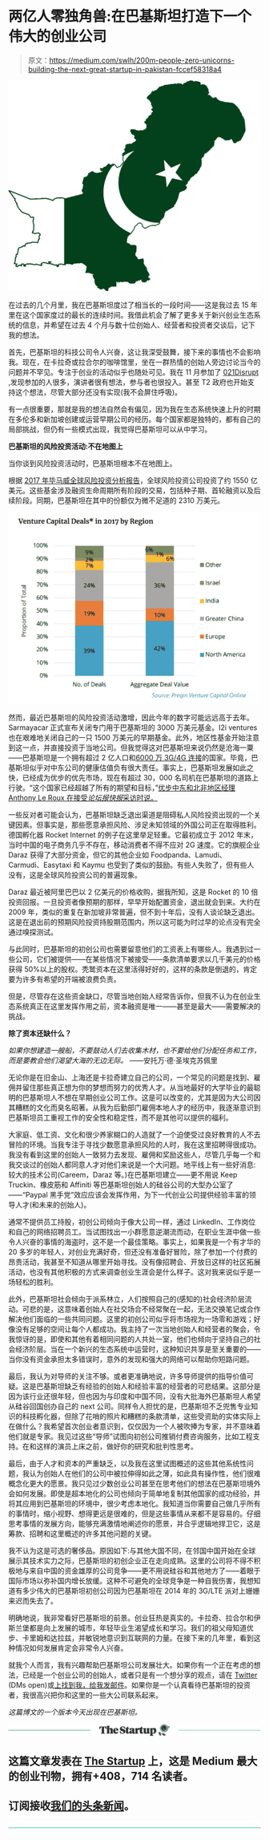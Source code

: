 # 两亿人零独角兽:在巴基斯坦打造下一个伟大的创业公司

> 原文：<https://medium.com/swlh/200m-people-zero-unicorns-building-the-next-great-startup-in-pakistan-fccef58318a4>

![](img/aa8481e6b68c66764c3821808246bb5c.png)

在过去的几个月里，我在巴基斯坦度过了相当长的一段时间——这是我过去 15 年里在这个国家度过的最长的连续时间。我借此机会了解了更多关于新兴创业生态系统的信息，并希望在过去 4 个月与数十位创始人、经营者和投资者交谈后，记下我的想法。

首先，巴基斯坦的科技公司令人兴奋，这让我深受鼓舞，接下来的事情也不会影响我。现在，在卡拉奇或拉合尔的咖啡馆里，坐在一群热情的创始人旁边讨论当今的问题并不罕见。专注于创业的活动似乎也随处可见。我在 11 月参加了 [021Disrupt](http://021disrupt.com/) ,发现参加的人很多，演讲者很有想法，参与者也很投入。甚至 T2 政府也开始支持这个想法，尽管大部分还没有实现(我不会屏住呼吸)。

有一点很重要，那就是我的想法自然会有偏见，因为我在生态系统快速上升的时期在多伦多和新加坡创建或运营早期公司的经历。每个国家都是独特的，都有自己的局部挑战，但仍有一些模式出现，我觉得巴基斯坦可以从中学习。

**巴基斯坦的风险投资活动:不在地图上**

当你谈到风险投资活动时，巴基斯坦根本不在地图上。

根据 [2017 年毕马威全球风险投资分析报告](https://home.kpmg.com/sg/en/home/media/press-releases/2018/01/kpmg-venture-pulse-q4-2017.html)，全球风险投资公司投资了约 1550 亿美元。这些基金涉及融资生命周期所有阶段的交易，包括种子期、首轮融资以及后续阶段。同期，巴基斯坦在其中的份额仅为微不足道的 2310 万美元。

![](img/44a43ed01e76a310e7ea8f68dbaf09ce.png)

然而，最近巴基斯坦的风险投资活动激增，因此今年的数字可能远远高于去年。Sarmayacar 正式宣布关闭专门用于巴基斯坦的 3000 万美元基金。I2i ventures 也在艰难地关闭自己的一只 1500 万美元的早期基金。此外，地区性基金开始注意到这一点，并直接投资于当地公司。但我觉得这对巴基斯坦来说仍然是沧海一粟——巴基斯坦是一个拥有超过 2 亿人口和[6000 万 3G/4G 连接](https://www.pta.gov.pk/en/telecom-indicators)的国家。毕竟，巴基斯坦似乎对中东公司的健康估值负有很大责任。事实上，巴基斯坦发展如此之快，已经成为优步的优先市场，现在有超过 30，000 名司机在巴基斯坦的道路上行驶。“这个国家已经超越了所有的期望和目标，”[优步中东和北非地区经理 Anthony Le Roux 在接受*论坛报快报*采访时说。](https://tribune.com.pk/story/1809905/2-uber-eyes-pakistan-potential-market-flying-cars/)

一些反对者可能会认为，巴基斯坦缺乏退出渠道是阻碍私人风险投资出现的一个关键因素。但事实是，那些愿意承担风险、涉足未知领域的外国公司正在取得胜利。德国孵化器 Rocket Internet 的例子在这里举足轻重。它最初成立于 2012 年末，当时中国的电子商务几乎不存在，移动消费者不得不应对 2G 速度。它的旗舰企业 Daraz 获得了大部分资金，但它的其他企业如 Foodpanda、Lamudi、Carmudi、Easytaxi 和 Kaymu 也受到了类似的鼓励。有些人失败了，但有些人没有，这是全球风险投资公司的普遍现象。

Daraz 最近被阿里巴巴以 2 亿美元的价格收购，据我所知，这是 Rocket 的 10 倍投资回报。一旦投资者像预期的那样，早早开始配置资金，退出就会到来。大约在 2009 年，类似的重复在新加坡非常普遍，但不到十年后，没有人谈论缺乏退出。这是在退出前的预期风险投资持股期范围内，所以这可能为时过早的论点没有完全通过嗅探测试。

与此同时，巴基斯坦的初创公司也需要留意他们的工资表上有哪些人。我遇到过一些公司，它们被提供——在某些情况下被接受——条款清单要求以几千美元的价格获得 50%以上的股权。秃鹫资本在这里活得好好的，这样的条款是倒退的，肯定要为许多有希望的开端被浪费负责。

但是，尽管存在这些资金缺口，尽管当地创始人经常告诉你，但我不认为在创业生态系统真正在这里发挥作用之前，资本融资是唯一——甚至是最大——需要解决的挑战。

**除了资本还缺什么？**

*如果你想建造一艘船，不要鼓动人们去收集木材，也不要给他们分配任务和工作，而是要教会他们渴望大海的无边无际。* ——安托万·德·圣埃克苏佩里

无论你是在旧金山、上海还是卡拉奇建立自己的公司，一个常见的问题是找到、雇佣并留住那些真正想为你的梦想而努力的优秀人才。从当地最好的大学毕业的最聪明的巴基斯坦人不想在早期创业公司工作。这是可以改变的，尤其是因为大公司因其糟糕的文化而臭名昭著。从我为后勤部门雇佣本地人才的经历中，我逐渐意识到巴基斯坦员工重视工作的安全性和稳定性，而不是其他可以提供的福利。

大家庭、低工资、文化和很少养家糊口的人造就了一个迫使受过良好教育的人不去冒险的环境。当我专注于寻找少数愿意承担风险的人时，我在这里招聘得很成功。我没有看到这里的创始人一致努力去发现、雇佣和奖励这些人，尽管几乎每一个和我交谈过的创始人都同意人才对他们来说是一个大问题。地平线上有一些好消息:较大的技术公司(Careem，Daraz 等。)在巴基斯坦建立——更不用说 Keep Truckin、橡皮筋和 Affiniti 等巴基斯坦创始人的硅谷公司的大型办公室了——“Paypal 黑手党”效应应该会发挥作用，为下一代创业公司提供经验丰富的领导人才(和未来的创始人)。

通常不提供员工持股，初创公司倾向于像大公司一样，通过 LinkedIn、工作岗位和自己的网络招聘员工。当试图找出一小群愿意逆潮流而动，在职业生涯中做一些令人兴奋的事情的海盗时，这不是一个最佳策略。事实上，如果我是一个有才华的 20 多岁的年轻人，对创业充满好奇，但还没有准备好冒险，除了参加一个付费的昂贵活动，我甚至不知道从哪里开始寻找。没有像招聘会、开放日这样的社区拓展活动，也没有其他积极的方式来调查创业生涯会是什么样子。这对我来说似乎是一场轻松的胜利。

此外，巴基斯坦社会倾向于派系林立，人们按照自己的(感知的)社会经济阶层流动。可悲的是，这意味着创始人在社交场合不经常聚在一起，无法交换笔记或合作解决他们面临的一些共同问题。这里的初创公司似乎将市场视为一场零和游戏；好像没有足够的空间让每个人都成功。我主持了一次当地创始人和经营者的聚会，令我惊讶的是，即使和其他有着相同问题的人共处一室，他们也倾向于坚持自己的社会经济阶层。当在一个新兴的生态系统中运营时，这种知识共享是至关重要的——当你没有资金承担太多错误时，意外的发现和强大的网络可以帮助你短路问题。

最后，我认为对导师的关注不够。或者更准确地说，许多导师提供的指导价值可疑。这是巴基斯坦缺乏有经验的创始人和经验丰富的经营者的可悲结果。这部分是因为该行业还很年轻，但也因为与印度和中国不同，没有大批海外巴基斯坦人希望从硅谷回国创办自己的 next 公司。同样令人担忧的是，巴基斯坦不乏兜售专业知识的科技孵化器，但除了花哨的照片和糟糕的条款清单，这些受资助的实体实际上在做什么？我希望首次创业者意识到，仅仅因为一个人被吹捧为专家，并不意味着他们就是专家。我见过这些“导师”试图向初创公司推销付费咨询服务，比如工程支持。在和这样的演员上床之前，做好你的研究和批判性思考。

最后，由于人才和资本的严重缺乏，以及我在这里试图概述的这些其他系统性问题，我认为创始人在他们的公司中被拉伸得如此之薄，如此具有操作性，他们很难概念化更大的愿景。我只见过少数创业公司甚至在思考他们的想法在巴基斯坦境外会如何发展。即使是超本地化的公司也倾向于简单地复制其他国家的成功经验，并将其应用到巴基斯坦的环境中，很少考虑本地化。我知道当你需要自己做几乎所有的事情时，缩小视野、想得更远是很难的，但是这些事情从来都不是容易的。仔细思考事情的发展方向，能够充满激情地阐述你的愿景，并合乎逻辑地捍卫它，这是筹款、招聘和这里概述的许多其他问题的关键。

我不认为这是可选的奢侈品。原因如下:与其他大国不同，在邻国中国开始在全球展示其技术实力之际，巴基斯坦的初创企业正在走向成熟。这里的公司将不得不积极地与来自中国的资金雄厚的公司竞争——更不用说硅谷和其他地方了——着眼于国际市场以弥补国内增长放缓。这种不可避免的全球竞争是一种自我伤害，我想知道有多少伟大的巴基斯坦初创公司因为巴基斯坦在 2014 年的 3G/LTE 派对上姗姗来迟而失去了。

明确地说，我非常看好巴基斯坦的前景。创业狂热是真实的。卡拉奇、拉合尔和伊斯兰堡都是向上发展的城市，年轻毕业生渴望成长和学习。我们的祖父母知道优步、卡里姆和达拉兹，并敏锐地意识到互联网的力量。在接下来的几年里，看到这种情况如何发展肯定会非常令人兴奋。

就我个人而言，我有兴趣帮助巴基斯坦公司发展壮大。如果你有一个正在考虑的想法，已经是一个创业公司的创始人，或者只是有一个想分享的观点，请在 [Twitter](https://twitter.com/zakimahomed?lang=en) (DMs open)或[上找到我，给我发邮件](mailto:me@zaki.im)。如果你是一个认真看待巴基斯坦的投资者，我很高兴把你和这里的一些大公司联系起来。

*这篇博文的一个版本今天出现在巴基斯坦。*

[![](img/308a8d84fb9b2fab43d66c117fcc4bb4.png)](https://medium.com/swlh)

## 这篇文章发表在 [The Startup](https://medium.com/swlh) 上，这是 Medium 最大的创业刊物，拥有+408，714 名读者。

## 订阅接收[我们的头条新闻](http://growthsupply.com/the-startup-newsletter/)。

[![](img/b0164736ea17a63403e660de5dedf91a.png)](https://medium.com/swlh)